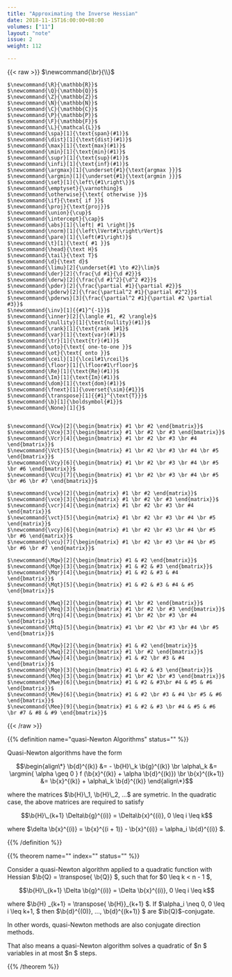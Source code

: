 ```yaml
---
title: "Approximating the Inverse Hessian"
date: 2018-11-15T16:00:00+08:00
volumes: ["11"]
layout: "note"
issue: 2
weight: 112

---
```


<!--more-->

<div class="latex-macros">
  {{< raw >}}
    $\newcommand{\br}{\\}$

    $\newcommand{\R}{\mathbb{R}}$
    $\newcommand{\Q}{\mathbb{Q}}$
    $\newcommand{\Z}{\mathbb{Z}}$
    $\newcommand{\N}{\mathbb{N}}$
    $\newcommand{\C}{\mathbb{C}}$
    $\newcommand{\P}{\mathbb{P}}$
    $\newcommand{\F}{\mathbb{F}}$
    $\newcommand{\L}{\mathcal{L}}$
    $\newcommand{\spa}[1]{\text{span}(#1)}$
    $\newcommand{\dist}[1]{\text{dist}(#1)}$
    $\newcommand{\max}[1]{\text{max}(#1)}$
    $\newcommand{\min}[1]{\text{min}(#1)}$
    $\newcommand{\supr}[1]{\text{sup}(#1)}$
    $\newcommand{\infi}[1]{\text{inf}(#1)}$
    $\newcommand{\argmax}[1]{\underset{#1}{\text{argmax }}}$
    $\newcommand{\argmin}[1]{\underset{#1}{\text{argmin }}}$
    $\newcommand{\set}[1]{\left\{#1\right\}}$
    $\newcommand{\emptyset}{\varnothing}$
    $\newcommand{\otherwise}{\text{ otherwise }}$
    $\newcommand{\if}{\text{ if }}$
    $\newcommand{\proj}{\text{proj}}$
    $\newcommand{\union}{\cup}$
    $\newcommand{\intercept}{\cap}$
    $\newcommand{\abs}[1]{\left| #1 \right|}$
    $\newcommand{\norm}[1]{\left\lVert#1\right\rVert}$
    $\newcommand{\pare}[1]{\left(#1\right)}$
    $\newcommand{\t}[1]{\text{ #1 }}$
    $\newcommand{\head}{\text H}$
    $\newcommand{\tail}{\text T}$
    $\newcommand{\d}{\text d}$
    $\newcommand{\limu}[2]{\underset{#1 \to #2}\lim}$
    $\newcommand{\der}[2]{\frac{\d #1}{\d #2}}$
    $\newcommand{\derw}[2]{\frac{\d #1^2}{\d^2 #2}}$
    $\newcommand{\pder}[2]{\frac{\partial #1}{\partial #2}}$
    $\newcommand{\pderw}[2]{\frac{\partial^2 #1}{\partial #2^2}}$
    $\newcommand{\pderws}[3]{\frac{\partial^2 #1}{\partial #2 \partial #3}}$
    $\newcommand{\inv}[1]{{#1}^{-1}}$
    $\newcommand{\inner}[2]{\langle #1, #2 \rangle}$
    $\newcommand{\nullity}[1]{\text{nullity}(#1)}$
    $\newcommand{\rank}[1]{\text{rank }#1}$
    $\newcommand{\var}[1]{\text{var}(#1)}$
    $\newcommand{\tr}[1]{\text{tr}(#1)}$
    $\newcommand{\oto}{\text{ one-to-one }}$
    $\newcommand{\ot}{\text{ onto }}$
    $\newcommand{\ceil}[1]{\lceil#1\rceil}$
    $\newcommand{\floor}[1]{\lfloor#1\rfloor}$
    $\newcommand{\Re}[1]{\text{Re}(#1)}$
    $\newcommand{\Im}[1]{\text{Im}(#1)}$
    $\newcommand{\dom}[1]{\text{dom}(#1)}$
    $\newcommand{\fnext}[1]{\overset{\sim}{#1}}$
    $\newcommand{\transpose}[1]{{#1}^{\text{T}}}$
    $\newcommand{\b}[1]{\boldsymbol{#1}}$
    $\newcommand{\None}[1]{}$


    $\newcommand{\Vcw}[2]{\begin{bmatrix} #1 \br #2 \end{bmatrix}}$
    $\newcommand{\Vce}[3]{\begin{bmatrix} #1 \br #2 \br #3 \end{bmatrix}}$
    $\newcommand{\Vcr}[4]{\begin{bmatrix} #1 \br #2 \br #3 \br #4 \end{bmatrix}}$
    $\newcommand{\Vct}[5]{\begin{bmatrix} #1 \br #2 \br #3 \br #4 \br #5 \end{bmatrix}}$
    $\newcommand{\Vcy}[6]{\begin{bmatrix} #1 \br #2 \br #3 \br #4 \br #5 \br #6 \end{bmatrix}}$
    $\newcommand{\Vcu}[7]{\begin{bmatrix} #1 \br #2 \br #3 \br #4 \br #5 \br #6 \br #7 \end{bmatrix}}$

    $\newcommand{\vcw}[2]{\begin{matrix} #1 \br #2 \end{matrix}}$
    $\newcommand{\vce}[3]{\begin{matrix} #1 \br #2 \br #3 \end{matrix}}$
    $\newcommand{\vcr}[4]{\begin{matrix} #1 \br #2 \br #3 \br #4 \end{matrix}}$
    $\newcommand{\vct}[5]{\begin{matrix} #1 \br #2 \br #3 \br #4 \br #5 \end{matrix}}$
    $\newcommand{\vcy}[6]{\begin{matrix} #1 \br #2 \br #3 \br #4 \br #5 \br #6 \end{matrix}}$
    $\newcommand{\vcu}[7]{\begin{matrix} #1 \br #2 \br #3 \br #4 \br #5 \br #6 \br #7 \end{matrix}}$

    $\newcommand{\Mqw}[2]{\begin{bmatrix} #1 & #2 \end{bmatrix}}$
    $\newcommand{\Mqe}[3]{\begin{bmatrix} #1 & #2 & #3 \end{bmatrix}}$
    $\newcommand{\Mqr}[4]{\begin{bmatrix} #1 & #2 & #3 & #4 \end{bmatrix}}$
    $\newcommand{\Mqt}[5]{\begin{bmatrix} #1 & #2 & #3 & #4 & #5 \end{bmatrix}}$

    $\newcommand{\Mwq}[2]{\begin{bmatrix} #1 \br #2 \end{bmatrix}}$
    $\newcommand{\Meq}[3]{\begin{bmatrix} #1 \br #2 \br #3 \end{bmatrix}}$
    $\newcommand{\Mrq}[4]{\begin{bmatrix} #1 \br #2 \br #3 \br #4 \end{bmatrix}}$
    $\newcommand{\Mtq}[5]{\begin{bmatrix} #1 \br #2 \br #3 \br #4 \br #5 \end{bmatrix}}$

    $\newcommand{\Mqw}[2]{\begin{bmatrix} #1 & #2 \end{bmatrix}}$
    $\newcommand{\Mwq}[2]{\begin{bmatrix} #1 \br #2 \end{bmatrix}}$
    $\newcommand{\Mww}[4]{\begin{bmatrix} #1 & #2 \br #3 & #4 \end{bmatrix}}$
    $\newcommand{\Mqe}[3]{\begin{bmatrix} #1 & #2 & #3 \end{bmatrix}}$
    $\newcommand{\Meq}[3]{\begin{bmatrix} #1 \br #2 \br #3 \end{bmatrix}}$
    $\newcommand{\Mwe}[6]{\begin{bmatrix} #1 & #2 & #3\br #4 & #5 & #6 \end{bmatrix}}$
    $\newcommand{\Mew}[6]{\begin{bmatrix} #1 & #2 \br #3 & #4 \br #5 & #6 \end{bmatrix}}$
    $\newcommand{\Mee}[9]{\begin{bmatrix} #1 & #2 & #3 \br #4 & #5 & #6 \br #7 & #8 & #9 \end{bmatrix}}$
  {{< /raw >}}
</div>

{{% definition name="quasi-Newton Algorithms" status="" %}}

Quasi-Newton algorithms have the form

$$\begin{align\*}
\b{d}^{(k)} &= - \b{H}\_k \b{g}^{(k)} \br
\alpha\_k &= \argmin{ \alpha \geq 0 } f (\b{x}^{(k)} + \alpha \b{d}^{(k)}) \br
\b{x}^{(k+1)} &= \b{x}^{(k)} + \alpha\_k \b{d}^{(k)}
\end{align\*}$$

where the matrices $\b{H}\_1, \b{H}\_2, ...$ are symetric. In the quadratic case, the above matrices are required to satisfy

$$\b{H}\_{k+1} \Delta\b{g}^{(i)} = \Delta\b{x}^{(i)}, 0 \leq i \leq k$$

where $\delta \b{x}^{(i)} = \b{x}^{(i + 1)} - \b{x}^{(i)} = \alpha\_i \b{d}^{(i)} $.

{{% /definition %}}

{{% theorem name="" index="" status="" %}}

Consider a quasi-Newton algorithm applied to a quadratic function with Hessian $\b{Q} = \transpose{ \b{Q}} $, such that for $0 \leq k < n - 1 $,

$$\b{H}\_{k+1} \Delta \b{g}^{(i)} = \Delta \b{x}^{(i)},  0 \leq i \leq k$$

where $\b{H} \_{k+1} = \transpose{ \b{H}}\_{k+1} $. If $\alpha\_i \neq 0, 0 \leq i \leq k+1, $ then $\b{d}^{(0)}, ..., \b{d}^{(k+1)} $ are $\b{Q}$-conjugate.

In other words, quasi-Newton methods are also conjugate direction methods. 

That also means a quasi-Newton algorithm solves a quadratic of $n $ variables in at most $n $ steps.

{{% /theorem %}}
